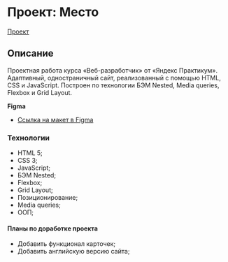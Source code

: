 # Проект: Место
[Проект](https://touristonamission.github.io/mesto/) 

## Описание
Проектная работа курса «Веб-разработчик» от «Яндекс Практикум».
Адаптивный, одностраничный сайт, реализованный с помощью HTML, CSS и JavaScript. Построен по технологии БЭМ Nested, Media queries, Flexbox и Grid Layout.

**Figma**

* [Ссылка на макет в Figma](https://www.figma.com/file/2cn9N9jSkmxD84oJik7xL7/JavaScript.-Sprint-4?node-id=0%3A1)

### Технологии
* HTML 5;
* CSS 3;
* JavaScript;
* БЭМ Nested;
* Flexbox;
* Grid Layout;
* Позиционирование;
* Media queries;
* ООП;

#### Планы по доработке проекта
* Добавить функционал карточек;
* Добавить английскую версию сайта;